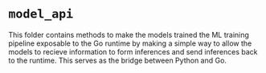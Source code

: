 # `model_api`

This folder contains methods to make the models trained the ML training pipeline exposable to the Go runtime by making a simple way to allow the models to recieve information to form inferences and send inferences back to the runtime. This serves as the bridge between Python and Go.<br>
